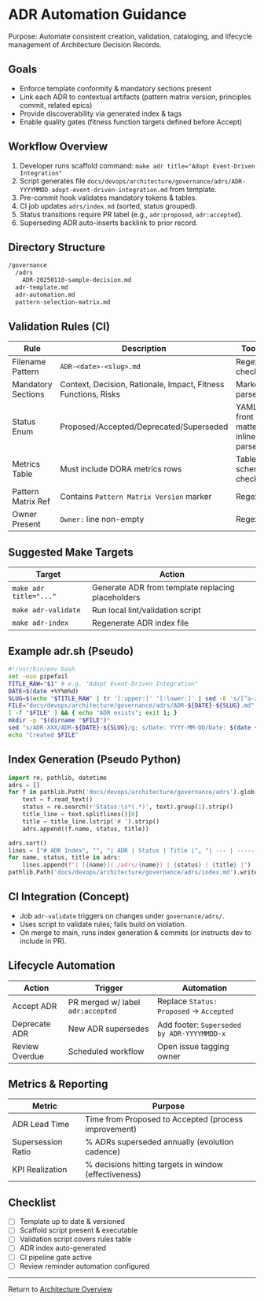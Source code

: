 # ADR Automation Guidance

Purpose: Automate consistent creation, validation, cataloging, and lifecycle management of Architecture Decision Records.

## Goals

- Enforce template conformity & mandatory sections present
- Link each ADR to contextual artifacts (pattern matrix version, principles commit, related epics)
- Provide discoverability via generated index & tags
- Enable quality gates (fitness function targets defined before Accept)

## Workflow Overview

1. Developer runs scaffold command: `make adr title="Adopt Event-Driven Integration"`  
2. Script generates file `docs/devops/architecture/governance/adrs/ADR-YYYYMMDD-adopt-event-driven-integration.md` from template.  
3. Pre-commit hook validates mandatory tokens & tables.  
4. CI job updates `adrs/index.md` (sorted, status grouped).  
5. Status transitions require PR label (e.g., `adr:proposed`, `adr:accepted`).  
6. Superseding ADR auto-inserts backlink to prior record.

## Directory Structure

```bash
/governance
  /adrs
    ADR-20250110-sample-decision.md
  adr-template.md
  adr-automation.md
  pattern-selection-matrix.md
```

## Validation Rules (CI)

| Rule | Description | Tooling |
| ---- | ----------- | ------- |
| Filename Pattern | `ADR-<date>-<slug>.md` | Regex check |
| Mandatory Sections | Context, Decision, Rationale, Impact, Fitness Functions, Risks | Markdown parser |
| Status Enum | Proposed/Accepted/Deprecated/Superseded | YAML front matter or inline parse |
| Metrics Table | Must include DORA metrics rows | Table schema check |
| Pattern Matrix Ref | Contains `Pattern Matrix Version` marker | Regex |
| Owner Present | `Owner:` line non-empty | Regex |

## Suggested Make Targets

| Target | Action |
| ------ | ------ |
| `make adr title="..."` | Generate ADR from template replacing placeholders |
| `make adr-validate` | Run local lint/validation script |
| `make adr-index` | Regenerate ADR index file |

## Example adr.sh (Pseudo)

```bash
#!/usr/bin/env bash
set -euo pipefail
TITLE_RAW="$1" # e.g. "Adopt Event-Driven Integration"
DATE=$(date +%Y%m%d)
SLUG=$(echo "$TITLE_RAW" | tr '[:upper:]' '[:lower:]' | sed -E 's/[^a-z0-9]+/-/g' | sed -E 's/^-|-$//g')
FILE="docs/devops/architecture/governance/adrs/ADR-${DATE}-${SLUG}.md"
[ -f "$FILE" ] && { echo "ADR exists"; exit 1; }
mkdir -p "$(dirname "$FILE")"
sed "s/ADR-XXX/ADR-${DATE}-${SLUG}/g; s/Date: YYYY-MM-DD/Date: $(date +%F)/g" docs/devops/architecture/governance/adr-template.md > "$FILE"
echo "Created $FILE"
```

## Index Generation (Pseudo Python)

```python
import re, pathlib, datetime
adrs = []
for f in pathlib.Path('docs/devops/architecture/governance/adrs').glob('ADR-*.md'):
    text = f.read_text()
    status = re.search(r'Status:\s*(.*)', text).group(1).strip()
    title_line = text.splitlines()[0]
    title = title_line.lstrip('# ').strip()
    adrs.append((f.name, status, title))

adrs.sort()
lines = ["# ADR Index", "", "| ADR | Status | Title |", "| --- | ------ | ----- |"]
for name, status, title in adrs:
    lines.append(f"| [{name}](./adrs/{name}) | {status} | {title} |")
pathlib.Path('docs/devops/architecture/governance/adrs/index.md').write_text("\n".join(lines) + "\n")
```

## CI Integration (Concept)

- Job `adr-validate` triggers on changes under `governance/adrs/`.
- Uses script to validate rules; fails build on violation.
- On merge to main, runs index generation & commits (or instructs dev to include in PR).

## Lifecycle Automation

| Action | Trigger | Automation |
| ------ | ------- | ---------- |
| Accept ADR | PR merged w/ label `adr:accepted` | Replace `Status: Proposed` → `Accepted` |
| Deprecate ADR | New ADR supersedes | Add footer: `Superseded by ADR-YYYYMMDD-x` |
| Review Overdue | Scheduled workflow | Open issue tagging owner |

## Metrics & Reporting

| Metric | Purpose |
| ------ | ------- |
| ADR Lead Time | Time from Proposed to Accepted (process improvement) |
| Supersession Ratio | % ADRs superseded annually (evolution cadence) |
| KPI Realization | % decisions hitting targets in window (effectiveness) |

## Checklist

- [ ] Template up to date & versioned
- [ ] Scaffold script present & executable
- [ ] Validation script covers rules table
- [ ] ADR index auto-generated
- [ ] CI pipeline gate active
- [ ] Review reminder automation configured

---
Return to [Architecture Overview](../README.md)
